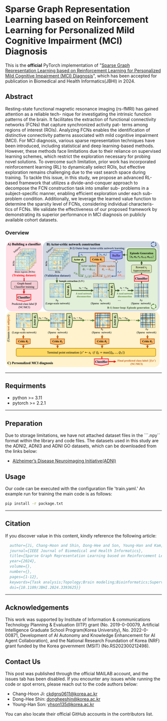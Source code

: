 # **Sparse Graph Representation Learning based on Reinforcement Learning for Personalized Mild Cognitive Impairment (MCI) Diagnosis**
This is the **official** PyTorch implementation of "[Sparse Graph Representation Learning based on Reinforcement Learning for Personalized Mild Cognitive Impairment (MCI) Diagnosis](https://ieeexplore.ieee.org/document/10509746)", which has been accepted for publication in Biomedical and Health Informatics(JBHI) in 2024.



## Abstract
Resting-state functional magnetic resonance imaging (rs-fMRI) has gained attention as a reliable tech- nique for investigating the intrinsic function patterns of the brain. It facilitates the extraction of functional connectivity networks (FCNs) that capture synchronized activity pat- terns among regions of interest (ROIs). 
Analyzing FCNs enables the identification of distinctive connectivity patterns associated with mild cognitive impairment (MCI). For MCI diagnosis, various sparse representation techniques have been introduced, including statistical and deep learning-based methods. 
However, these methods face limitations due to their reliance on supervised learning schemes, which restrict the exploration necessary for probing novel solutions. 
To overcome such limitation, prior work has incorporated reinforcement learning (RL) to dynamically select ROIs, but effective exploration remains challenging due to the vast search space during training. 
To tackle this issue, in this study, we propose an advanced RL-based framework that utilizes a divide-and-conquer approach to decompose the FCN construction task into smaller sub- problems in a subject-specific manner, enabling efficient exploration under each sub-problem condition. 
Additionally, we leverage the learned value function to determine the sparsity level of FCNs, considering individual characteris- tics of FCNs. 
We validate the effectiveness of our proposed framework by demonstrating its superior performance in MCI diagnosis on publicly available cohort datasets.
### Overview
<p align="center">
    <img src="/[JBHI]OVERVIEW.png" alt="drawing" width="800"/>
</p>

---
## Requirments 
- python >= 3.11
- pytorch >= 2.2.1

---
## Preparation
Due to storage limitations, we have not attached dataset files in the ```.npy`` format within the library and code files. The datasets used in this study are the ADNI2, ADNI3 and ADNI GO datasets, which can be downloaded from the links below:
- [Alzheimer’s Disease Neuroimaging Initiative(ADNI)](http://adni.loni.usc.edu)


## Usage
Our code can be executed with the configuration file 'train.yaml.' An example run for training the main code is as follows:
<br>
```bash
pip install -r package.txt
```
---
  
## Citation 
If you discover value in this content, kindly reference the following article:
```bibtex
  author={Ji, Chang-Hoon and Shin, Dong-Hee and Son, Young-Han and Kam, Tae-Eui},
  journal={IEEE Journal of Biomedical and Health Informatics}, 
  title={Sparse Graph Representation Learning based on Reinforcement Learning for Personalized Mild Cognitive Impairment (MCI) Diagnosis}, 
  year={2024},
  volume={},
  number={},
  pages={1-12},
  keywords={Task analysis;Topology;Brain modeling;Bioinformatics;Supervised learning;Reinforcement learning;Network topology;Reinforcement Learning;Brain Disease Diagnosis;MCI;Functional Connectivity Network},
  doi={10.1109/JBHI.2024.3393625}}
```
---
  
  
## Acknowledgements
This work was supported by Institute of Information & communications Technology Planning & Evaluation (IITP) grant (No. 2019-0-00079, Artificial Intelligence Graduate School Program(Korea University), No. 2022-0-00871, Development of AI Autonomy and Knowledge Enhancement for AI Agent Collaboration), and the National Research Foundation of Korea (NRF) grant funded by the Korea government (MSIT) (No.RS202300212498).
## Contact Us
This post was published through the official MAILAB account, and the issues tab has been disabled. If you encounter any issues while running the code or spot errors, please reach out to the code authors below:

- Chang-Hoon Ji: ckdgns0611@korea.ac.kr
- Dong-Hee Shin: dongheeshin@korea.ac.kr
- Young-Han Son: yhson135@korea.ac.kr

You can also locate their official GitHub accounts in the contributors list.
